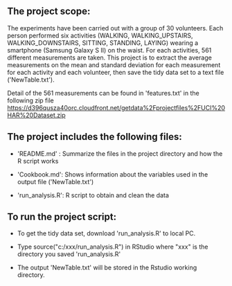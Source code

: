 ## The project scope:

The experiments have been carried out with a group of 30 volunteers. Each person performed six activities (WALKING, WALKING_UPSTAIRS, WALKING_DOWNSTAIRS, SITTING, STANDING, LAYING) wearing a smartphone (Samsung Galaxy S II) on the waist. For each activities, 561 different measurements are taken. This project is to extract the average measurements on the mean and standard deviation for each measurement for each activity and each volunteer, then save the tidy data set to a text file ('NewTable.txt').

Detail of the 561 measurements can be found in 'features.txt' in the following zip file
https://d396qusza40orc.cloudfront.net/getdata%2Fprojectfiles%2FUCI%20HAR%20Dataset.zip


## The project includes the following files:

* 'README.md' : Summarize the files in the project directory and how the R script works 

* 'Cookbook.md': Shows information about the variables used in the output file ('NewTable.txt')

* 'run_analysis.R': R script to obtain and clean the data


## To run the project script:

* To get the tidy data set, download 'run_analysis.R' to local PC.

* Type source("c:/xxx/run_analysis.R") in RStudio where "xxx" is the directory you saved 'run_analysis.R'

* The output 'NewTable.txt' will be stored in the Rstudio working directory.
